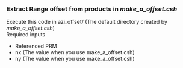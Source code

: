 ### Extract Range offset from products in *make_a_offset.csh*  

Execute this code in azi_offset/ (The default directory created by *make_a_offset.csh*)  
Required inputs
- Referenced PRM
- nx (The value when you use make_a_offset.csh)
- ny (The value when you use make_a_offset.csh)
